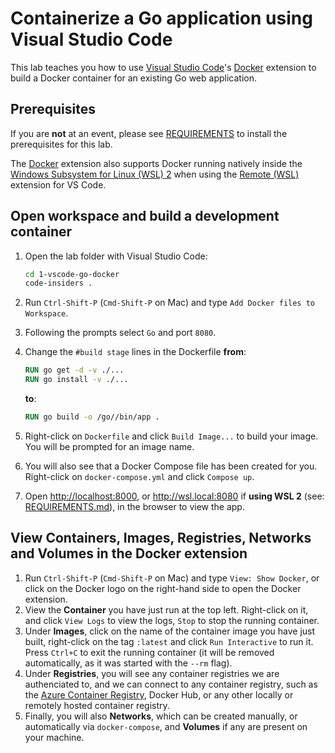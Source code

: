 # Containerize a Go application using Visual Studio Code

This lab teaches you how to use [Visual Studio Code](https://code.visualstudio.com/)'s [Docker](https://code.visualstudio.com/docs/azure/docker#_install-the-docker-extension) extension to build a Docker container for an existing Go web application.

## Prerequisites

If you are **not** at an event, please see [REQUIREMENTS](REQUIREMENTS.md) to install the prerequisites for this lab.

The [Docker](https://code.visualstudio.com/docs/azure/docker#_install-the-docker-extension) extension also supports Docker running natively inside the [Windows Subsystem for Linux (WSL) 2](https://docs.microsoft.com/en-us/windows/wsl/wsl2-install) when using the [Remote (WSL)](https://code.visualstudio.com/docs/remote/wsl) extension for VS Code.

## Open workspace and build a development container

1. Open the lab folder with Visual Studio Code:

    ```bash
    cd 1-vscode-go-docker
    code-insiders .
    ```

1. Run `Ctrl-Shift-P` (`Cmd-Shift-P` on Mac) and type `Add Docker files to Workspace`.
1. Following the prompts select `Go` and port `8080`.
1. Change the `#build stage` lines in the Dockerfile **from**:

    ```Dockerfile
    RUN go get -d -v ./...
    RUN go install -v ./...
    ```

    **to**:

    ```Dockerfile
    RUN go build -o /go//bin/app .
    ```

1. Right-click on `Dockerfile` and click `Build Image...` to build your image. You will be prompted for an image name.
1. You will also see that a Docker Compose file has been created for you. Right-click on `docker-compose.yml` and click `Compose up`.
1. Open <http://localhost:8000>, or <http://wsl.local:8080> if **using WSL 2** (see: [REQUIREMENTS.md](REQUIREMENTS.md)), in the browser to view the app.

## View Containers, Images, Registries, Networks and Volumes in the Docker extension

1.  Run `Ctrl-Shift-P` (`Cmd-Shift-P` on Mac) and type `View: Show Docker`, or click on the Docker logo on the right-hand side to open the Docker extension.
1. View the **Container** you have just run at the top left. Right-click on it, and click `View Logs` to view the logs, `Stop` to stop the running container.
1. Under **Images**, click on the name of the container image you have just built, right-click on the tag `:latest` and click `Run Interactive` to run it. Press `Ctrl+C` to exit the running container (it will be removed automatically, as it was started with the `--rm` flag).
1. Under **Registries**, you will see any container registries we are authenciated to, and we can connect to any container registry, such as the [Azure Container Registry](https://code.visualstudio.com/tutorials/docker-extension/create-registry), Docker Hub, or any other locally or remotely hosted container registry.
1. Finally, you will also **Networks**, which can be created manually, or automatically via `docker-compose`, and **Volumes** if any are present on your machine.
